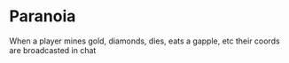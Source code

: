 # Paranoia
When a player mines gold, diamonds, dies, eats a gapple, etc their coords are broadcasted in chat

